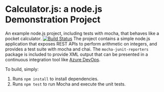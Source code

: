 Calculator.js: a node.js Demonstration Project
==============================================
An example node.js project, including tests with mocha, that behaves like
a pocket calculator.
[![Build Status](https://dev.azure.com/rairaladasu/Integrating%20External%20Source%20Control%20with%20Azure%20Pipelines/_apis/build/status%2FAkhildas-github.calculator?branchName=master)](https://dev.azure.com/rairaladasu/Integrating%20External%20Source%20Control%20with%20Azure%20Pipelines/_build/latest?definitionId=95&branchName=master)
The project contains a simple node.js application that exposes REST APIs
to perform arithmetic on integers, and provides a test suite with mocha
and chai.  The `mocha-junit-reporters` package is included to provide XML
output that can be presented in a continuous integration tool like
[Azure DevOps](https://azure.com/devops).

To build, simply:

1. Runs `npm install` to install dependencies.
2. Runs `npm test` to run Mocha and execute the unit tests.

